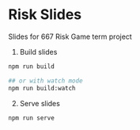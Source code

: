 # Risk Slides

Slides for 667 Risk Game term project

1. Build slides

```bash
npm run build

## or with watch mode
npm run build:watch
```

2. Serve slides

```bash
npm run serve
```

